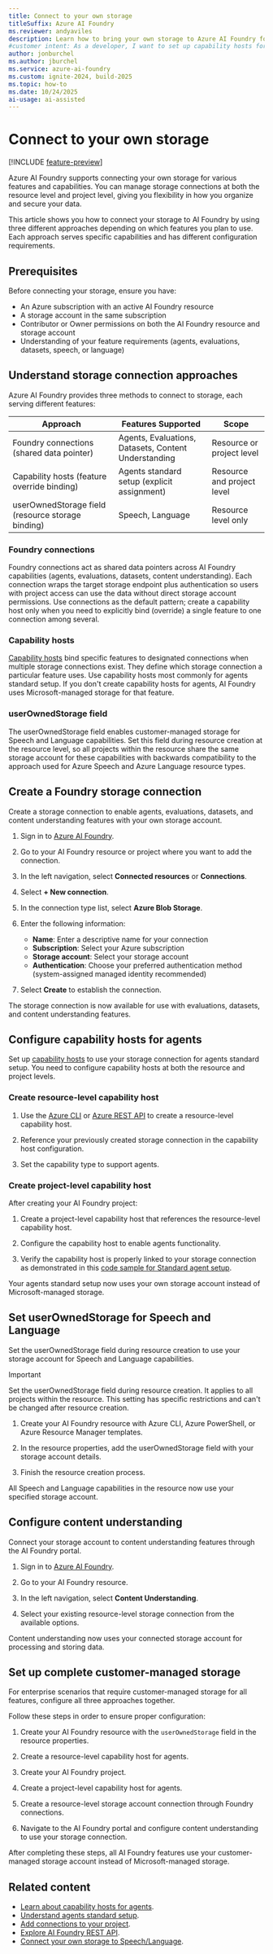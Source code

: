 ```yaml
---
title: Connect to your own storage
titleSuffix: Azure AI Foundry
ms.reviewer: andyaviles
description: Learn how to bring your own storage to Azure AI Foundry for agents, evaluations, datasets, and other capabilities.
#customer intent: As a developer, I want to set up capability hosts for agents so that I can use my own storage instead of Microsoft-managed storage.
author: jonburchel
ms.author: jburchel
ms.service: azure-ai-foundry
ms.custom: ignite-2024, build-2025
ms.topic: how-to
ms.date: 10/24/2025
ai-usage: ai-assisted
---
```


# Connect to your own storage

[!INCLUDE [feature-preview](../includes/feature-preview.md)]

Azure AI Foundry supports connecting your own storage for various features and capabilities. You can manage storage connections at both the resource level and project level, giving you flexibility in how you organize and secure your data.

This article shows you how to connect your storage to AI Foundry by using three different approaches depending on which features you plan to use. Each approach serves specific capabilities and has different configuration requirements.

## Prerequisites

Before connecting your storage, ensure you have:

- An Azure subscription with an active AI Foundry resource
- A storage account in the same subscription
- Contributor or Owner permissions on both the AI Foundry resource and storage account
- Understanding of your feature requirements (agents, evaluations, datasets, speech, or language)

## Understand storage connection approaches

Azure AI Foundry provides three methods to connect to storage, each serving different features:

| **Approach** | **Features Supported** | **Scope** |
|-------------|------------------------|-----------|
| Foundry connections (shared data pointer) | Agents, Evaluations, Datasets, Content Understanding | Resource or project level |
| Capability hosts (feature override binding) | Agents standard setup (explicit assignment) | Resource and project level |
| userOwnedStorage field (resource storage binding) | Speech, Language | Resource level only |

### Foundry connections

Foundry connections act as shared data pointers across AI Foundry capabilities (agents, evaluations, datasets, content understanding). Each connection wraps the target storage endpoint plus authentication so users with project access can use the data without direct storage account permissions. Use connections as the default pattern; create a capability host only when you need to explicitly bind (override) a single feature to one connection among several.

### Capability hosts

[Capability hosts](/azure/ai-foundry/agents/concepts/capability-hosts) bind specific features to designated connections when multiple storage connections exist. They define which storage connection a particular feature uses. Use capability hosts most commonly for agents standard setup. If you don't create capability hosts for agents, AI Foundry uses Microsoft-managed storage for that feature.

### userOwnedStorage field

The userOwnedStorage field enables customer-managed storage for Speech and Language capabilities. Set this field during resource creation at the resource level, so all projects within the resource share the same storage account for these capabilities with backwards compatibility to the approach used for Azure Speech and Azure Language resource types.

## Create a Foundry storage connection

Create a storage connection to enable agents, evaluations, datasets, and content understanding features with your own storage account.

1. Sign in to [Azure AI Foundry](https://ai.azure.com).

1. Go to your AI Foundry resource or project where you want to add the connection.

1. In the left navigation, select **Connected resources** or **Connections**.

1. Select **+ New connection**.

1. In the connection type list, select **Azure Blob Storage**.

1. Enter the following information:

   - **Name**: Enter a descriptive name for your connection
   - **Subscription**: Select your Azure subscription
   - **Storage account**: Select your storage account
   - **Authentication**: Choose your preferred authentication method (system-assigned managed identity recommended)

1. Select **Create** to establish the connection.

The storage connection is now available for use with evaluations, datasets, and content understanding features.

## Configure capability hosts for agents

Set up [capability hosts](/azure/ai-foundry/agents/concepts/capability-hosts) to use your storage connection for agents standard setup. You need to configure capability hosts at both the resource and project levels.

### Create resource-level capability host

1. Use the [Azure CLI](/azure/ml/capability-host) or [Azure REST API](/rest/api/azureml/capability-hosts/create-or-update) to create a resource-level capability host.

1. Reference your previously created storage connection in the capability host configuration.

1. Set the capability type to support agents.

### Create project-level capability host

After creating your AI Foundry project:

1. Create a project-level capability host that references the resource-level capability host.

1. Configure the capability host to enable agents functionality.

1. Verify the capability host is properly linked to your storage connection as demonstrated in this [code sample for Standard agent setup](https://github.com/azure-ai-foundry/foundry-samples/tree/main/samples/microsoft/infrastructure-setup#41-standard-agent-setup).

Your agents standard setup now uses your own storage account instead of Microsoft-managed storage.

## Set userOwnedStorage for Speech and Language

Set the userOwnedStorage field during resource creation to use your storage account for Speech and Language capabilities.

> [!IMPORTANT]
> Set the userOwnedStorage field during resource creation. It applies to all projects within the resource. This setting has specific restrictions and can't be changed after resource creation.

1. Create your AI Foundry resource with Azure CLI, Azure PowerShell, or Azure Resource Manager templates.

1. In the resource properties, add the userOwnedStorage field with your storage account details.

1. Finish the resource creation process.

All Speech and Language capabilities in the resource now use your specified storage account.

## Configure content understanding

Connect your storage account to content understanding features through the AI Foundry portal.

1. Sign in to [Azure AI Foundry](https://ai.azure.com).

1. Go to your AI Foundry resource.

1. In the left navigation, select **Content Understanding**.

1. Select your existing resource-level storage connection from the available options.

Content understanding now uses your connected storage account for processing and storing data.

## Set up complete customer-managed storage

For enterprise scenarios that require customer-managed storage for all features, configure all three approaches together.

Follow these steps in order to ensure proper configuration:

1. Create your AI Foundry resource with the `userOwnedStorage` field in the resource properties.

1. Create a resource-level capability host for agents.

1. Create your AI Foundry project.

1. Create a project-level capability host for agents.

1. Create a resource-level storage account connection through Foundry connections.

1. Navigate to the AI Foundry portal and configure content understanding to use your storage connection.

After completing these steps, all AI Foundry features use your customer-managed storage account instead of Microsoft-managed storage.

## Related content

- [Learn about capability hosts for agents](../agents/concepts/capability-hosts.md).
- [Understand agents standard setup](../agents/concepts/standard-agent-setup.md).
- [Add connections to your project](connections-add.md).
- [Explore AI Foundry REST API](/rest/api/aifoundry/aiprojects/datasets).
- [Connect your own storage to Speech/Language](../../ai-services/speech-service/bring-your-own-storage-speech-resource.md?tabs=portal).
